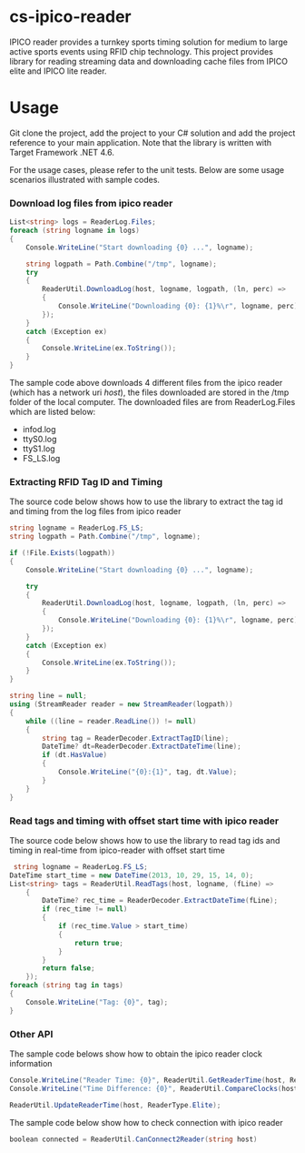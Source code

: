 # cs-ipico-reader

IPICO reader provides a turnkey sports timing solution for medium to large active sports events using RFID chip technology. This project provides library for reading streaming data and downloading cache files from IPICO elite and IPICO lite reader.

# Usage

Git clone the project, add the project to your C# solution and add the project reference to your main application. Note that the library is written with Target Framework .NET 4.6.

For the usage cases, please refer to the unit tests. Below are some usage scenarios illustrated with sample codes.

### Download log files from ipico reader 

```cs 
List<string> logs = ReaderLog.Files;
foreach (string logname in logs)
{
	Console.WriteLine("Start downloading {0} ...", logname);

	string logpath = Path.Combine("/tmp", logname);
	try
	{
		ReaderUtil.DownloadLog(host, logname, logpath, (ln, perc) =>
		{
			Console.WriteLine("Downloading {0}: {1}%\r", logname, perc);
		});
	}
	catch (Exception ex)
	{
		Console.WriteLine(ex.ToString());
	}
}
```

The sample code above downloads 4 different files from the ipico reader (which has a network uri <i>host</i>), the files downloaded are stored in the /tmp folder of the local computer. The downloaded files are from ReaderLog.Files which are listed below:

* infod.log
* ttyS0.log
* ttyS1.log
* FS_LS.log


### Extracting RFID Tag ID and Timing

The source code below shows how to use the library to extract the tag id and timing from the log files from ipico reader

```cs
string logname = ReaderLog.FS_LS;
string logpath = Path.Combine("/tmp", logname);

if (!File.Exists(logpath))
{
	Console.WriteLine("Start downloading {0} ...", logname);

	try
	{
		ReaderUtil.DownloadLog(host, logname, logpath, (ln, perc) =>
		{
			Console.WriteLine("Downloading {0}: {1}%\r", logname, perc);
		});
	}
	catch (Exception ex)
	{
		Console.WriteLine(ex.ToString());
	}
}

string line = null;
using (StreamReader reader = new StreamReader(logpath))
{
	while ((line = reader.ReadLine()) != null)
	{
		string tag = ReaderDecoder.ExtractTagID(line);
		DateTime? dt=ReaderDecoder.ExtractDateTime(line);
		if (dt.HasValue)
		{
			Console.WriteLine("{0}:{1}", tag, dt.Value);
		}
	}
}
```


### Read tags and timing with offset start time with ipico reader

The source code below shows how to use the library to read tag ids and timing in real-time from ipico-reader with offset start time

```cs
 string logname = ReaderLog.FS_LS;
DateTime start_time = new DateTime(2013, 10, 29, 15, 14, 0);
List<string> tags = ReaderUtil.ReadTags(host, logname, (fLine) =>
	{
		DateTime? rec_time = ReaderDecoder.ExtractDateTime(fLine);
		if (rec_time != null)
		{
			if (rec_time.Value > start_time)
			{
				return true;
			}
		}
		return false;
	});
foreach (string tag in tags)
{
	Console.WriteLine("Tag: {0}", tag);
}
```

### Other API

The sample code belows show how to obtain the ipico reader clock information

```cs
Console.WriteLine("Reader Time: {0}", ReaderUtil.GetReaderTime(host, ReaderType.Elite));
Console.WriteLine("Time Difference: {0}", ReaderUtil.CompareClocks(host, ReaderType.Elite));

ReaderUtil.UpdateReaderTime(host, ReaderType.Elite);
```

The sample code below show how to check connection with ipico reader

```cs
boolean connected = ReaderUtil.CanConnect2Reader(string host)
```